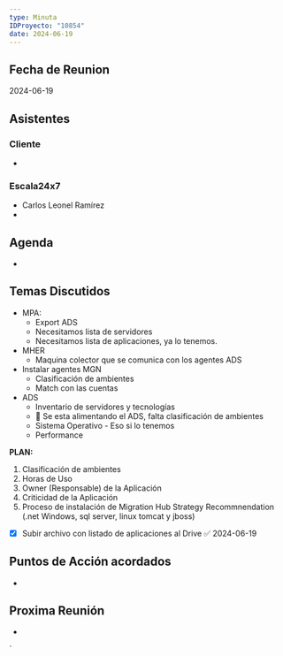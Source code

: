 ```yaml
---
type: Minuta
IDProyecto: "10854"
date: 2024-06-19
---
```


## Fecha de Reunion
2024-06-19

## Asistentes

### Cliente
* 
### Escala24x7
- Carlos Leonel Ramírez
-  

## Agenda
* 
## Temas Discutidos
*  MPA:
	* Export ADS
	* Necesitamos lista de servidores
	* Necesitamos lista de aplicaciones, ya lo tenemos.
* MHER
	* Maquina colector que se comunica con los agentes ADS
* Instalar agentes MGN
	* Clasificación de ambientes
	* Match con las cuentas
* ADS
	* Inventario de servidores y tecnologías
	* 🚩 Se esta alimentando el ADS, falta clasificación de ambientes
	* Sistema Operativo - Eso si lo tenemos
	* Performance

**PLAN:**
1. Clasificación de ambientes
2. Horas de Uso
3. Owner (Responsable) de la Aplicación
4. Criticidad de la Aplicación
5. Proceso de instalación de Migration Hub Strategy Recommnendation (.net Windows, sql server, linux tomcat y jboss)

- [x] Subir archivo con listado de aplicaciones al Drive ✅ 2024-06-19




## Puntos de Acción acordados
*  

## Proxima Reunión
*   

`